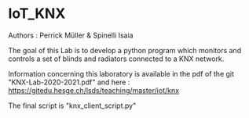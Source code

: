 # IoT_KNX

Authors : Perrick Müller & Spinelli Isaia



The goal of this Lab is to develop a python program which monitors and controls a set of blinds and radiators connected to a KNX network.



Information concerning this laboratory is available in the pdf of the git "KNX-Lab-2020-2021.pdf" and here : https://gitedu.hesge.ch/lsds/teaching/master/iot/knx



The final script is "knx_client_script.py"





 